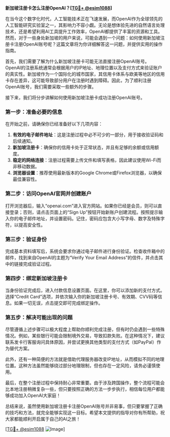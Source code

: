 **新加坡注册卡怎么注册OpenAI？[[TG💪+ @esim1088](https://t.me/s/donk511)]**

在当今这个数字化时代，人工智能技术正在飞速发展，而OpenAI作为全球领先的人工智能研究实验室之一，其影响力不容小觑。无论是想体验先进的自然语言处理技术，还是希望利用AI工具提升工作效率，OpenAI都提供了丰富的资源和工具。然而，对于一些身处新加坡的用户来说，可能会遇到一个问题：如何使用新加坡注册卡注册OpenAI账号呢？这篇文章将为你详细解答这一问题，并提供实用的操作指南。

首先，我们需要了解为什么新加坡注册卡可能无法直接注册OpenAI账号。OpenAI的注册系统通常会根据用户的IP地址、地理位置以及支付方式来验证账户的真实性。新加坡作为一个国际化的城市国家，其信用卡体系与欧美等地区的信用卡存在差异，这可能导致部分用户在注册时遇到障碍。因此，为了顺利注册OpenAI账号，我们需要采取一些额外的步骤。

接下来，我们将分步讲解如何使用新加坡注册卡成功注册OpenAI账号。

### 第一步：准备必要的信息

在开始之前，请确保你已经准备好以下几项内容：

1. **有效的电子邮件地址**：这是注册过程中必不可少的一部分，用于接收验证码和后续通知。
2. **新加坡注册卡**：确保你的信用卡处于正常状态，并且有足够的余额或信用额度。
3. **稳定的网络连接**：注册过程需要上传文件和填写表格，因此建议使用Wi-Fi而非移动数据。
4. **浏览器设置**：推荐使用最新版本的Google Chrome或Firefox浏览器，以确保最佳兼容性。

### 第二步：访问OpenAI官网并创建账户

打开浏览器后，输入“openai.com”进入官方网站。如果你已经是会员，则可以直接登录；否则，请点击页面上的“Sign Up”按钮开始新账户创建流程。按照提示输入你的电子邮件地址，并设置密码。记住，密码应包含大小写字母、数字及特殊字符，以提高安全性。

### 第三步：验证身份

完成基本资料填写后，系统会要求你通过电子邮件进行身份验证。检查收件箱中的邮件，找到来自OpenAI的主题为“Verify Your Email Address”的信件，并点击其中的链接完成验证过程。

### 第四步：绑定新加坡注册卡

当身份验证完成后，进入付款信息设置页面。在这里，你可以添加新的支付方式。选择“Credit Card”选项，并依次输入你的新加坡注册卡号、有效期、CVV码等信息。如果一切无误，点击提交即可完成绑定操作。

### 第五步：解决可能出现的问题

尽管遵循上述步骤可以极大程度上帮助你顺利完成注册，但有时仍会遇到一些特殊情况。例如，某些银行可能会限制境外交易，导致扣款失败。在这种情况下，建议联系发卡行客服询问具体原因，并尝试更换其他类型的支付方式（如PayPal）作为替代方案。

此外，还有一种简便的方法就是借助代理服务器改变IP地址，从而模拟不同的地理位置。这种方法虽然能够绕过部分地理限制，但也存在一定风险，请务必谨慎使用。

最后，在整个注册过程中保持耐心非常重要。由于涉及跨国操作，整个流程可能会比本地注册稍微复杂一些，但只要按照正确的方法一步步执行，相信每位用户都能够成功加入OpenAI大家庭！

总结来说，虽然使用新加坡注册卡注册OpenAI账号并非易事，但只要掌握了正确的技巧和方法，就完全能够实现这一目标。希望本文提供的指导对你有所帮助，祝大家都能顺利开启属于自己的AI之旅！

[[TG💪+ @esim1088](https://t.me/s/esim1088) ![Image](https://i.postimg.cc/4NQfJmqS/Snipaste-2025-05-13-00-14-12.png)]